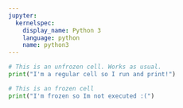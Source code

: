 ```yaml
---
jupyter:
  kernelspec:
    display_name: Python 3
    language: python
    name: python3
---
```


```python
# This is an unfrozen cell. Works as usual.
print("I'm a regular cell so I run and print!")
```

```python deletable=false editable=false run_control={"frozen": true}
# This is an frozen cell
print("I'm frozen so Im not executed :(")
```
